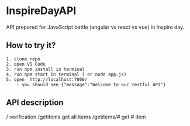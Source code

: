 # InspireDayAPI

API prepared for JavaScript battle (angular vs react vs vue) in Inspire day.

## How to try it?

    1. clone repo
    2. open VS Code
    3. run npm install in terminal
    4. run npm start in terminal ( or node app.js)
    5. open  http://localhost:7000/
        - you should see {"message":"Welcome to our restful API"} 

## API description

/               verification
/getitems       get all items
/getitems/#     get # item
